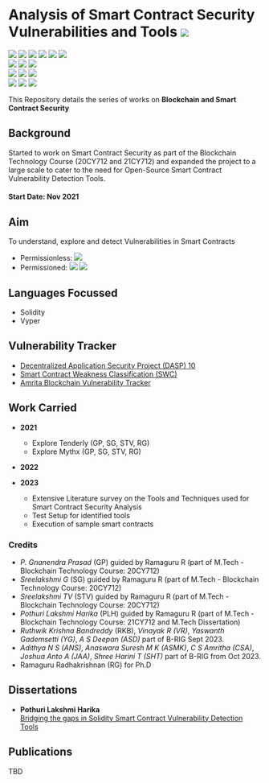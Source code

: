 # Analysis of Smart Contract Security Vulnerabilities and Tools ![](https://img.shields.io/badge/-Live-brightgreen)
![](https://img.shields.io/badge/Batch-20CYS-green) ![](https://img.shields.io/badge/Batch-UG21CYS-lightgreen) ![](https://img.shields.io/badge/Batch-PG21CYS-green) ![](https://img.shields.io/badge/Batch-UG22CYS-lightgreen) ![](https://img.shields.io/badge/Batch-PhD-darkgreen) ![](https://img.shields.io/badge/-B_RIG-darkgreen)<br/>   ![](https://img.shields.io/badge/BlockchainCourse-20CY712-green)  ![](https://img.shields.io/badge/-M.Tech_Dissertation-blue) ![](https://img.shields.io/badge/Focus-Smart_Contract_Security-yellow) <br/>
![](https://img.shields.io/badge/Blockchain-Ethereum-blue) ![](https://img.shields.io/badge/Blockchain-Hyperledger-blue) ![](https://img.shields.io/badge/Blockchain-Corda-blue) <br/> 
![](https://img.shields.io/badge/Language-Solidity-blue) ![](https://img.shields.io/badge/Language-Vyper-blue) ![](https://img.shields.io/badge/Language-Go-blue) 

This Repository details the series of works on **Blockchain and Smart Contract Security** 

## Background 
Started to work on Smart Contract Security as part of the Blockchain Technology Course (20CY712 and 21CY712) and expanded the project to a large scale to cater to the need for Open-Source Smart Contract Vulnerability Detection Tools.

#### Start Date: Nov 2021

## Aim
To understand, explore and detect Vulnerabilities in Smart Contracts

- Permissionless: ![](https://img.shields.io/badge/-Ethereum-gold)
- Permissioned: ![](https://img.shields.io/badge/-Hyperledger_Fabric-brown) ![](https://img.shields.io/badge/-Corda-red)


## Languages Focussed 

- Solidity
- Vyper

## Vulnerability Tracker

- [Decentralized Application Security Project (DASP) 10](https://dasp.co/)
- [Smart Contract Weakness Classification (SWC)](https://swcregistry.io/) 
- [Amrita Blockchain Vulnerability Tracker](https://amrita-tifac-cyber-blockchain.github.io/ABC-VT/index.html)

## Work Carried

- **2021**
  - Explore Tenderly (GP, SG, STV, RG)
  - Explore Mythx (GP, SG, STV, RG)
  
- **2022**

- **2023**
  - Extensive Literature survey on the Tools and Techniques used for Smart Contract Security Analysis
  - Test Setup for identified tools
  - Execution of sample smart contracts

### Credits

- _P. Gnanendra Prasad_ (GP) guided by Ramaguru R (part of M.Tech - Blockchain Technology Course: 20CY712)
- _Sreelakshmi G_ (SG) guided by Ramaguru R (part of M.Tech - Blockchain Technology Course: 20CY712)
- _Sreelakshmi TV_ (STV) guided by Ramaguru R (part of M.Tech - Blockchain Technology Course: 20CY712)
- _Pothuri Lakshmi Harika_ (PLH) guided by Ramaguru R (part of M.Tech - Blockchain Technology Course: 21CY712 and M.Tech Dissertation)
- _Ruthwik Krishna Bandreddy_ (RKB), _Vinayak R (VR)_, _Yaswanth Gademsetti (YG)_, _A S Deepan (ASD)_ part of B-RIG Sept 2023.
- _Adithya N S (ANS)_, _Anaswara Suresh M K (ASMK)_, _C S Amritha (CSA)_, _Joshua Anto A (JAA)_, _Shree Harini T (SHT)_ part of B-RIG from Oct 2023. 
- Ramaguru Radhakrishnan (RG) for Ph.D

## Dissertations
- **Pothuri Lakshmi Harika**<br/>
  [Bridging the gaps in Solidity Smart Contract Vulnerability Detection Tools](https://github.com/Amrita-TIFAC-Cyber-Blockchain/Bridging-the-gaps-in-Solidity-Smart-Contract-Vulnerability-Detection-Tools)

## Publications 

TBD
